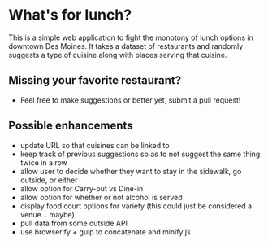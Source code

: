 # What's for lunch?

This is a simple web application to fight the monotony of lunch options in downtown Des Moines. It takes a dataset of restaurants and randomly suggests a type of cuisine along with places serving that cuisine.

## Missing your favorite restaurant?

- Feel free to make suggestions or better yet, submit a pull request!

## Possible enhancements

- update URL so that cuisines can be linked to
- keep track of previous suggestions so as to not suggest the same thing twice in a row
- allow user to decide whether they want to stay in the sidewalk, go outside, or either
- allow option for Carry-out vs Dine-in
- allow option for whether or not alcohol is served
- display food court options for variety (this could just be considered a venue... maybe)
- pull data from some outside API
- use browserify + gulp to concatenate and minify js
